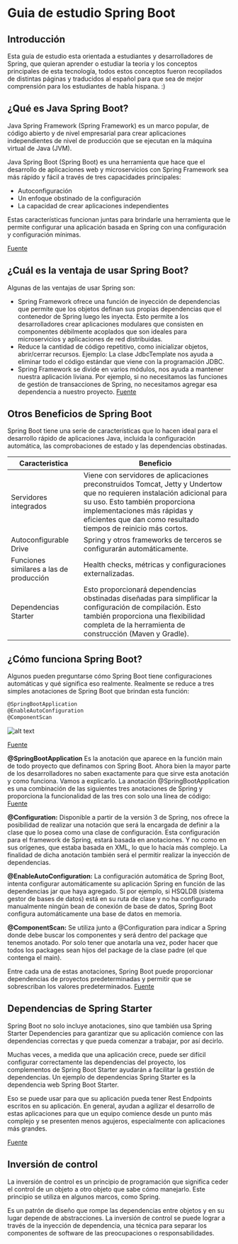 # Guia de estudio Spring Boot


## Introducción

Esta guía de estudio esta orientada a estudiantes y desarrolladores de Spring, que quieran aprender o estudiar la teoria y los conceptos principales de esta tecnología, todos estos conceptos fueron recopilados de distintas páginas y traducidos al español para que sea de mejor comprensión para los estudiantes de habla hispana. :)


## ¿Qué es Java Spring Boot?
Java Spring Framework (Spring Framework) es un marco popular, de código abierto y de nivel empresarial para crear aplicaciones independientes de nivel de producción que se ejecutan en la máquina virtual de Java (JVM).

Java Spring Boot (Spring Boot) es una herramienta que hace que el desarrollo de aplicaciones web y microservicios con Spring Framework sea más rápido y fácil a través de tres capacidades principales:

- Autoconfiguración
- Un enfoque obstinado de la configuración
- La capacidad de crear aplicaciones independientes

Estas características funcionan juntas para brindarle una herramienta que le permite configurar una aplicación basada en Spring con una configuración y configuración mínimas.

[Fuente](https://www.ibm.com/cloud/learn/java-spring-boot)


## ¿Cuál es la ventaja de usar Spring Boot?
Algunas de las ventajas de usar Spring  son:
-	Spring Framework ofrece una función de inyección de dependencias que permite que los objetos definan sus propias dependencias que el contenedor de Spring luego les inyecta. Esto permite a los desarrolladores crear aplicaciones modulares que consisten en componentes débilmente acoplados que son ideales para microservicios y aplicaciones de red distribuidas. 
-	Reduce la cantidad de código repetitivo, como inicializar objetos, abrir/cerrar recursos. Ejemplo: La clase JdbcTemplate  nos ayuda a eliminar todo el código estándar que viene con la programación JDBC.
-	Spring Framework se divide en varios módulos, nos ayuda a mantener nuestra aplicación liviana. Por ejemplo, si no necesitamos las funciones de gestión de transacciones de Spring, no necesitamos agregar esa dependencia a nuestro proyecto.
[Fuente](https://www.ibm.com/cloud/learn/java-spring-boot)



## Otros Beneficios de Spring Boot
Spring Boot tiene una serie de características que lo hacen ideal para el desarrollo rápido de aplicaciones Java, incluida la configuración automática, las comprobaciones de estado y las dependencias obstinadas.


| Caracteristica | Beneficio |
| ------ | ------ |
| Servidores integrados | Viene con servidores de aplicaciones preconstruidos Tomcat, Jetty y Undertow que no requieren instalación adicional para su uso. Esto también proporciona implementaciones más rápidas y eficientes que dan como resultado tiempos de reinicio más cortos.|
| Autoconfigurable Drive | Spring y otros frameworks de terceros se configurarán automáticamente. |
| Funciones similares a las de producción | Health checks, métricas y configuraciones externalizadas.|
| Dependencias Starter | Esto proporcionará dependencias obstinadas diseñadas para simplificar la configuración de compilación. Esto también proporciona una flexibilidad completa de la herramienta de construcción (Maven y Gradle).|	
	
## ¿Cómo funciona Spring Boot?
Algunos pueden preguntarse cómo Spring Boot tiene configuraciones automáticas y qué significa eso realmente. Realmente se reduce a tres simples anotaciones de Spring Boot que brindan esta función:

```sh
@SpringBootApplication
@EnableAutoConfiguration
@ComponentScan
```

![alt text](https://www.arquitecturajava.com/wp-content/uploads/spring-application-herencia.png)

[Fuente](https://www.arquitecturajava.com/springbootapplication-una-anotacion-clave/)

**@SpringBootApplication** Es la anotación que aparece en la función main de todo proyecto que definamos con Spring Boot. Ahora bien la mayor parte de los desarrolladores no saben exactamente para que sirve esta anotación y como funciona. Vamos a explicarlo. La anotación @SpringBootApplication es una combinación de las siguientes tres anotaciones de Spring y proporciona la funcionalidad de las tres con solo una línea de código:
[Fuente](https://dzone.com/articles/the-springbootapplication-annotation-example-in-ja)

**@Configuration:** Disponible a partir de la versión 3 de Spring, nos ofrece la posibilidad de realizar una notación que será la encargada de definir a la clase que lo posea como una clase de configuración. Esta configuración para el framework de Spring, estará basada en anotaciones. Y no como en sus orígenes, que estaba basada en XML, lo que lo hacía más complejo. La finalidad de dicha anotación también será el permitir realizar la inyección de dependencias.

**@EnableAutoConfiguration:** La configuración automática de Spring Boot, intenta configurar automáticamente su aplicación Spring en función de las dependencias jar que haya agregado. Si por ejemplo, si HSQLDB (sistema gestor de bases de datos) está en su ruta de clase y no ha configurado manualmente ningún bean de conexión de base de datos, Spring Boot configura automáticamente una base de datos en memoria.

**@ComponentScan:** Se utiliza junto a @Configuration para indicar a Spring donde debe buscar los componentes y será dentro del package que tenemos anotado. Por solo tener que anotarla una vez, poder hacer que todos los packages sean hijos del package de la clase padre (el que contenga el main).

Entre cada una de estas anotaciones, Spring Boot puede proporcionar dependencias de proyectos predeterminadas y permitir que se sobrescriban los valores predeterminados.
[Fuente](https://javadesde0.com/anotacion-springbootapplication/)


## Dependencias de Spring Starter
Spring Boot no solo incluye anotaciones, sino que también usa Spring Starter Dependencies para garantizar que su aplicación comience con las dependencias correctas y que pueda comenzar a trabajar, por así decirlo.

Muchas veces, a medida que una aplicación crece, puede ser difícil configurar correctamente las dependencias del proyecto, los complementos de Spring Boot Starter ayudarán a facilitar la gestión de dependencias. Un ejemplo de dependencias Spring Starter es la dependencia web Spring Boot Starter.

Eso se puede usar para que su aplicación pueda tener Rest Endpoints escritos en su aplicación. En general, ayudan a agilizar el desarrollo de estas aplicaciones para que un equipo comience desde un punto más complejo y se presenten menos agujeros, especialmente con aplicaciones más grandes.

[Fuente](https://www.jrebel.com/blog/what-is-spring-boot)



## Inversión de control
La inversión de control es un principio de programación que significa ceder el control de un objeto a otro objeto que sabe cómo manejarlo. Este principio se utiliza en algunos marcos, como Spring.

Es un patrón de diseño que rompe las dependencias entre objetos y en su lugar depende de abstracciones. La inversión de control se puede lograr a través de la inyección de dependencia, una técnica para separar los componentes de software de las preocupaciones o responsabilidades.
